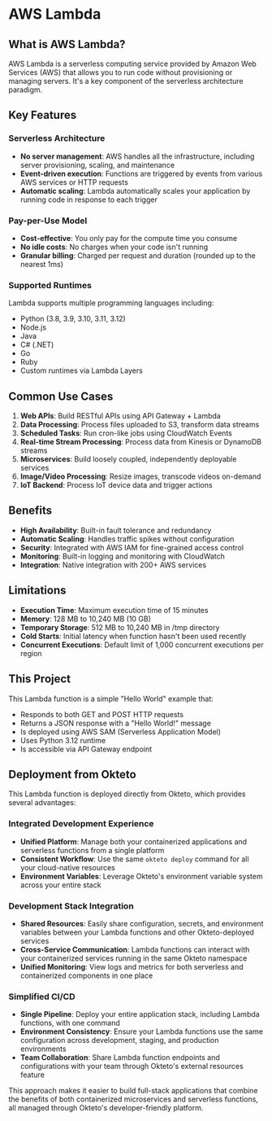 # AWS Lambda

## What is AWS Lambda?

AWS Lambda is a serverless computing service provided by Amazon Web Services (AWS) that allows you to run code without provisioning or managing servers. It's a key component of the serverless architecture paradigm.

## Key Features

### Serverless Architecture
- **No server management**: AWS handles all the infrastructure, including server provisioning, scaling, and maintenance
- **Event-driven execution**: Functions are triggered by events from various AWS services or HTTP requests
- **Automatic scaling**: Lambda automatically scales your application by running code in response to each trigger

### Pay-per-Use Model
- **Cost-effective**: You only pay for the compute time you consume
- **No idle costs**: No charges when your code isn't running
- **Granular billing**: Charged per request and duration (rounded up to the nearest 1ms)

### Supported Runtimes
Lambda supports multiple programming languages including:
- Python (3.8, 3.9, 3.10, 3.11, 3.12)
- Node.js
- Java
- C# (.NET)
- Go
- Ruby
- Custom runtimes via Lambda Layers

## Common Use Cases

1. **Web APIs**: Build RESTful APIs using API Gateway + Lambda
2. **Data Processing**: Process files uploaded to S3, transform data streams
3. **Scheduled Tasks**: Run cron-like jobs using CloudWatch Events
4. **Real-time Stream Processing**: Process data from Kinesis or DynamoDB streams
5. **Microservices**: Build loosely coupled, independently deployable services
6. **Image/Video Processing**: Resize images, transcode videos on-demand
7. **IoT Backend**: Process IoT device data and trigger actions

## Benefits

- **High Availability**: Built-in fault tolerance and redundancy
- **Automatic Scaling**: Handles traffic spikes without configuration
- **Security**: Integrated with AWS IAM for fine-grained access control
- **Monitoring**: Built-in logging and monitoring with CloudWatch
- **Integration**: Native integration with 200+ AWS services

## Limitations

- **Execution Time**: Maximum execution time of 15 minutes
- **Memory**: 128 MB to 10,240 MB (10 GB)
- **Temporary Storage**: 512 MB to 10,240 MB in /tmp directory
- **Cold Starts**: Initial latency when function hasn't been used recently
- **Concurrent Executions**: Default limit of 1,000 concurrent executions per region

## This Project

This Lambda function is a simple "Hello World" example that:
- Responds to both GET and POST HTTP requests
- Returns a JSON response with a "Hello World!" message
- Is deployed using AWS SAM (Serverless Application Model)
- Uses Python 3.12 runtime
- Is accessible via API Gateway endpoint

## Deployment from Okteto

This Lambda function is deployed directly from Okteto, which provides several advantages:

### Integrated Development Experience
- **Unified Platform**: Manage both your containerized applications and serverless functions from a single platform
- **Consistent Workflow**: Use the same `okteto deploy` command for all your cloud-native resources
- **Environment Variables**: Leverage Okteto's environment variable system across your entire stack

### Development Stack Integration
- **Shared Resources**: Easily share configuration, secrets, and environment variables between your Lambda functions and other Okteto-deployed services
- **Cross-Service Communication**: Lambda functions can interact with your containerized services running in the same Okteto namespace
- **Unified Monitoring**: View logs and metrics for both serverless and containerized components in one place

### Simplified CI/CD
- **Single Pipeline**: Deploy your entire application stack, including Lambda functions, with one command
- **Environment Consistency**: Ensure your Lambda functions use the same configuration across development, staging, and production environments
- **Team Collaboration**: Share Lambda function endpoints and configurations with your team through Okteto's external resources feature

This approach makes it easier to build full-stack applications that combine the benefits of both containerized microservices and serverless functions, all managed through Okteto's developer-friendly platform.